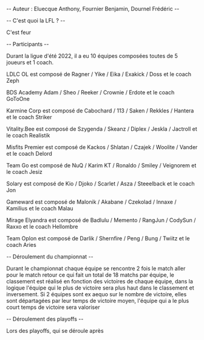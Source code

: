 -- Auteur : Eluecque Anthony, Fournier Benjamin, Dournel Frédéric --

-- C'est quoi la LFL ? --

C'est feur

-- Participants --

Durant la ligue d'été 2022, il a eu 10 équipes composées toutes de 5 joueurs et 1 coach.

LDLC OL est composé de Ragner / Yike / Eika / Exakick / Doss et le coach Zeph

BDS Academy Adam / Sheo / Reeker / Crownie / Erdote et le coach GoToOne

Karmine Corp est composé de Cabochard / 113 / Saken / Rekkles / Hantera et le coach Striker

Vitality.Bee est composé de Szygenda / Skeanz / Diplex / Jeskla / Jactroll et le coach Realistik

Misfits Premier est composé de Kackos / Shlatan / Czajek / Woolite / Vander et le coach Delord

Team Go est composé de NuQ / Karim KT / Ronaldo / Smiley / Veignorem et le coach Jesiz

Solary est composé de Kio / Djoko / Scarlet / Asza / Steeelback et le coach Jon

Gameward est composé de Malonik / Akabane / Czekolad / Innaxe / Kamilius et le coach Malau

Mirage Elyandra est composé de Badlulu / Memento / RangJun / CodySun / Raxxo et le coach Hellombre

Team Oplon est composé de Darlik / Shernfire / Peng / Bung / Twiitz et le coach Aries

-- Déroulement du championnat --

Durant le championnat chaque équipe se rencontre 2 fois le match aller pour le match retour ce qui fait un total de 18 matchs par équipe, le classement est réalisé en fonction des victoires de chaque équipe, dans la logique l'équipe qui le plus de victoire sera plus haut dans le classement et inversement. Si 2 équipes sont ex aequo sur le nombre de victoire, elles sont départagées par leur temps de victoire moyen, l'équipe qui a le plus court temps de victoire sera valoriser

-- Déroulement des playoffs --

Lors des playoffs, qui se déroule après 


